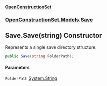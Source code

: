 #### [OpenConstructionSet](index 'index')
### [OpenConstructionSet.Models](index#OpenConstructionSet_Models 'OpenConstructionSet.Models').[Save](lSeaf7mywqVjOzlI14k6Ow 'OpenConstructionSet.Models.Save')
## Save.Save(string) Constructor
Represents a single save directory structure.  
```csharp
public Save(string FolderPath);
```
#### Parameters
<a name='OpenConstructionSet_Models_Save_Save(string)_FolderPath'></a>
`FolderPath` [System.String](https://docs.microsoft.com/en-us/dotnet/api/System.String 'System.String')  
  
